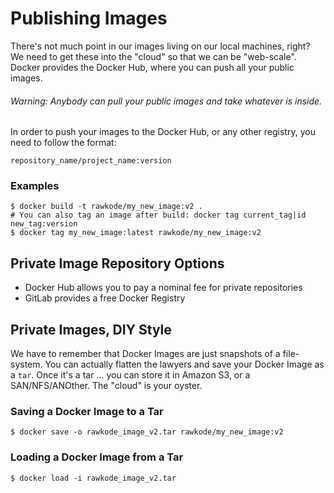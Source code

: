 # Publishing Images

There's not much point in our images living on our local machines, right? We need to get these into the "cloud" so that we can be "web-scale". Docker provides the Docker Hub, where you can push all your public images.

###### Warning: Anybody can pull your public images and take whatever is inside.

In order to push your images to the Docker Hub, or any other registry, you need to follow the format:

`repository_name/project_name:version`

### Examples

```shell
$ docker build -t rawkode/my_new_image:v2 .
# You can also tag an image after build: docker tag current_tag|id new_tag:version
$ docker tag my_new_image:latest rawkode/my_new_image:v2
```

## Private Image Repository Options

- Docker Hub allows you to pay a nominal fee for private repositories
- GitLab provides a free Docker Registry

## Private Images, DIY Style

We have to remember that Docker Images are just snapshots of a file-system. You can actually flatten the lawyers and save your Docker Image as a `tar`. Once it's a tar ... you can store it in Amazon S3, or a SAN/NFS/ANOther. The "cloud" is your oyster.

### Saving a Docker Image to a Tar

```shell
$ docker save -o rawkode_image_v2.tar rawkode/my_new_image:v2
```

### Loading a Docker Image from a Tar

```shell
$ docker load -i rawkode_image_v2.tar
```

